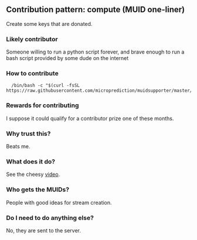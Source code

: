 

## Contribution pattern:  compute (MUID one-liner)

Create some keys that are donated. 

### Likely contributor

Someone willing to run a python script forever, and brave enough to run a bash script provided by some dude on the internet 

### How to contribute 

      /bin/bash -c "$(curl -fsSL https://raw.githubusercontent.com/microprediction/muidsupporter/master/old.sh)"

### Rewards for contributing 

I suppose it could qualify for a contributor prize one of these months. 

### Why trust this?

Beats me.

### What does it do?

See the cheesy [video](https://vimeo.com/397352413). 

### Who gets the MUIDs?

People with good ideas for stream creation. 

### Do I need to do anything else?

No, they are sent to the server. 
